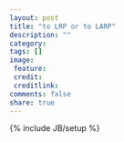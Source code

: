 ```yaml
---
layout: post
title: "to LRP or to LARP"
description: ""
category: 
tags: []
image:
 feature: 
 credit:
 creditlink:
comments: false
share: true
---
```

{% include JB/setup %}
